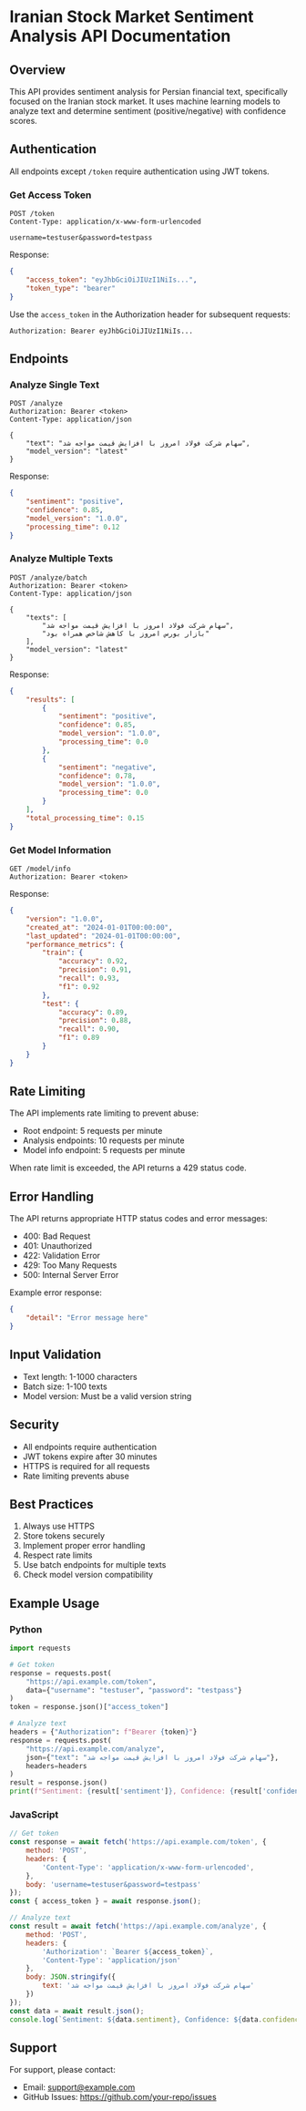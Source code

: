 # Iranian Stock Market Sentiment Analysis API Documentation

## Overview
This API provides sentiment analysis for Persian financial text, specifically focused on the Iranian stock market. It uses machine learning models to analyze text and determine sentiment (positive/negative) with confidence scores.

## Authentication
All endpoints except `/token` require authentication using JWT tokens.

### Get Access Token
```http
POST /token
Content-Type: application/x-www-form-urlencoded

username=testuser&password=testpass
```

Response:
```json
{
    "access_token": "eyJhbGciOiJIUzI1NiIs...",
    "token_type": "bearer"
}
```

Use the `access_token` in the Authorization header for subsequent requests:
```
Authorization: Bearer eyJhbGciOiJIUzI1NiIs...
```

## Endpoints

### Analyze Single Text
```http
POST /analyze
Authorization: Bearer <token>
Content-Type: application/json

{
    "text": "سهام شرکت فولاد امروز با افزایش قیمت مواجه شد",
    "model_version": "latest"
}
```

Response:
```json
{
    "sentiment": "positive",
    "confidence": 0.85,
    "model_version": "1.0.0",
    "processing_time": 0.12
}
```

### Analyze Multiple Texts
```http
POST /analyze/batch
Authorization: Bearer <token>
Content-Type: application/json

{
    "texts": [
        "سهام شرکت فولاد امروز با افزایش قیمت مواجه شد",
        "بازار بورس امروز با کاهش شاخص همراه بود"
    ],
    "model_version": "latest"
}
```

Response:
```json
{
    "results": [
        {
            "sentiment": "positive",
            "confidence": 0.85,
            "model_version": "1.0.0",
            "processing_time": 0.0
        },
        {
            "sentiment": "negative",
            "confidence": 0.78,
            "model_version": "1.0.0",
            "processing_time": 0.0
        }
    ],
    "total_processing_time": 0.15
}
```

### Get Model Information
```http
GET /model/info
Authorization: Bearer <token>
```

Response:
```json
{
    "version": "1.0.0",
    "created_at": "2024-01-01T00:00:00",
    "last_updated": "2024-01-01T00:00:00",
    "performance_metrics": {
        "train": {
            "accuracy": 0.92,
            "precision": 0.91,
            "recall": 0.93,
            "f1": 0.92
        },
        "test": {
            "accuracy": 0.89,
            "precision": 0.88,
            "recall": 0.90,
            "f1": 0.89
        }
    }
}
```

## Rate Limiting
The API implements rate limiting to prevent abuse:
- Root endpoint: 5 requests per minute
- Analysis endpoints: 10 requests per minute
- Model info endpoint: 5 requests per minute

When rate limit is exceeded, the API returns a 429 status code.

## Error Handling
The API returns appropriate HTTP status codes and error messages:

- 400: Bad Request
- 401: Unauthorized
- 422: Validation Error
- 429: Too Many Requests
- 500: Internal Server Error

Example error response:
```json
{
    "detail": "Error message here"
}
```

## Input Validation
- Text length: 1-1000 characters
- Batch size: 1-100 texts
- Model version: Must be a valid version string

## Security
- All endpoints require authentication
- JWT tokens expire after 30 minutes
- HTTPS is required for all requests
- Rate limiting prevents abuse

## Best Practices
1. Always use HTTPS
2. Store tokens securely
3. Implement proper error handling
4. Respect rate limits
5. Use batch endpoints for multiple texts
6. Check model version compatibility

## Example Usage

### Python
```python
import requests

# Get token
response = requests.post(
    "https://api.example.com/token",
    data={"username": "testuser", "password": "testpass"}
)
token = response.json()["access_token"]

# Analyze text
headers = {"Authorization": f"Bearer {token}"}
response = requests.post(
    "https://api.example.com/analyze",
    json={"text": "سهام شرکت فولاد امروز با افزایش قیمت مواجه شد"},
    headers=headers
)
result = response.json()
print(f"Sentiment: {result['sentiment']}, Confidence: {result['confidence']}")
```

### JavaScript
```javascript
// Get token
const response = await fetch('https://api.example.com/token', {
    method: 'POST',
    headers: {
        'Content-Type': 'application/x-www-form-urlencoded',
    },
    body: 'username=testuser&password=testpass'
});
const { access_token } = await response.json();

// Analyze text
const result = await fetch('https://api.example.com/analyze', {
    method: 'POST',
    headers: {
        'Authorization': `Bearer ${access_token}`,
        'Content-Type': 'application/json'
    },
    body: JSON.stringify({
        text: 'سهام شرکت فولاد امروز با افزایش قیمت مواجه شد'
    })
});
const data = await result.json();
console.log(`Sentiment: ${data.sentiment}, Confidence: ${data.confidence}`);
```

## Support
For support, please contact:
- Email: support@example.com
- GitHub Issues: https://github.com/your-repo/issues 